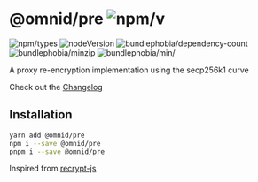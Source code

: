 # @omnid/pre ![npm/v](https://img.shields.io/npm/v/@omnid/pre)

![npm/types](https://img.shields.io/npm/types/@omnid/pre)
![nodeVersion](https://img.shields.io/node/v/@omnid/pre)
![bundlephobia/dependency-count](https://img.shields.io/librariesio/release/npm/@omnid/pre)
![bundlephobia/minzip](https://img.shields.io/bundlephobia/minzip/@omnid/pre)
![bundlephobia/min/](https://img.shields.io/bundlephobia/min/@omnid/pre)

A proxy re-encryption implementation using the secp256k1 curve

Check out the [Changelog](CHANGELOG.md)

## Installation

```bash
yarn add @omnid/pre
npm i --save @omnid/pre
pnpm i --save @omnid/pre
```

Inspired from [recrypt-js](https://github.com/yjjnls/recrypt-js)